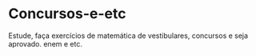 # Concursos-e-etc
Estude, faça exercícios de matemática de vestibulares, concursos e seja aprovado. enem e etc.
